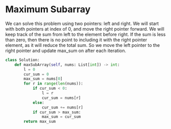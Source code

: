 # Maximum Subarray
We can solve this problem using two pointers: left and right. We will start with both pointers at index of 0, and move the right pointer forward. We will keep track of the sum from left to the element before right. If the sum is less than zero, then there is no point to including it with the right pointer element, as it will reduce the total sum. So we move the left pointer to the right pointer and update max_sum on after each iteration.
```python
class Solution:
    def maxSubArray(self, nums: List[int]) -> int:
        l = 0
        cur_sum = 0
        max_sum = nums[0]
        for r in range(len(nums)):
            if cur_sum < 0:
                l = r
                cur_sum = nums[r]
            else:
                cur_sum += nums[r]
            if cur_sum > max_sum:
                max_sum = cur_sum
        return max_sum
```
